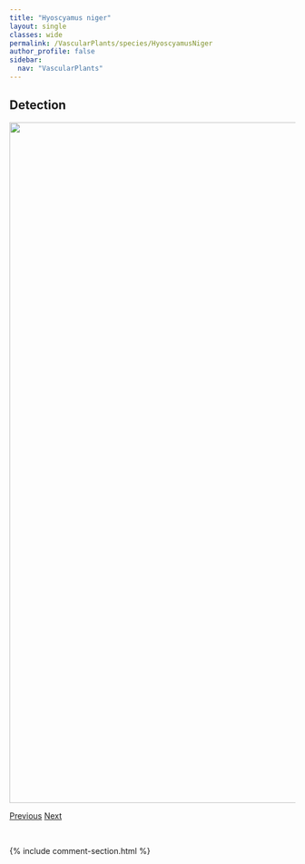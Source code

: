 ```yaml
---
title: "Hyoscyamus niger"
layout: single
classes: wide
permalink: /VascularPlants/species/HyoscyamusNiger
author_profile: false
sidebar:
  nav: "VascularPlants"
---
```


<h2>Detection</h2>

<a href="https://drive.google.com/uc?export=view&id=1mNWrL-i2v-_hbXU35mHsCv18ZTx5L1aH">
<img src="https://drive.google.com/uc?export=view&id=1mNWrL-i2v-_hbXU35mHsCv18ZTx5L1aH" height = "1200" width = "800">
</a>


<a href="/DevelopmentWebsite/VascularPlants/species/HymenoxysRichardsonii" class="pagination--pager" title="Colorado Rubber Plant">Previous</a> <a href="/DevelopmentWebsite/VascularPlants/species/HypericumMajus" class="pagination--pager" title="Hypericum majus">Next</a>

<p>&nbsp;</p>

{% include comment-section.html %}
